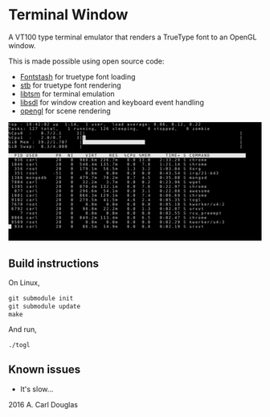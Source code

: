 # Terminal Window

A VT100 type terminal emulator that renders a TrueType font to an OpenGL window.

This is made possible using open source code:

* [Fontstash][1] for truetype font loading
* [stb][2] for truetype font rendering
* [libtsm][3] for terminal emulation
* [libsdl][4] for window creation and keyboard event handling
* [opengl][5] for scene rendering

[1]: https://github.com/memononen/fontstash
[2]: https://github.com/nothings/stb
[3]: https://github.com/syuu1228/libtsm.git
[4]: https://www.libsdl.org
[5]: https://www.opengl.org

![Screenshot](/screen.png?raw=true)


## Build instructions

On Linux,

    git submodule init
    git submodule update
    make

And run,

    ./togl



## Known issues

* It's slow...



2016 A. Carl Douglas
